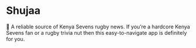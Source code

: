 # Shujaa

:rugby_football: A reliable source of Kenya Sevens rugby news. If you’re a hardcore Kenya Sevens fan or a rugby trivia nut then this easy-to-navigate app is definitely for you.
